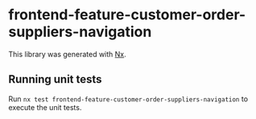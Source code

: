 # frontend-feature-customer-order-suppliers-navigation

This library was generated with [Nx](https://nx.dev).

## Running unit tests

Run `nx test frontend-feature-customer-order-suppliers-navigation` to execute the unit tests.

